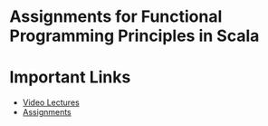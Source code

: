 # Assignments for Functional Programming Principles in Scala

# Important Links

* [Video Lectures](https://class.coursera.org/progfun-003/lecture)
* [Assignments](https://class.coursera.org/progfun-003/assignment)

